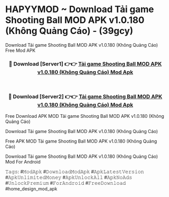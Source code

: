 # HAPYYMOD ~ Download Tải game Shooting Ball MOD APK v1.0.180 (Không Quảng Cáo) - (39gcy)
Download Tải game Shooting Ball MOD APK v1.0.180 (Không Quảng Cáo) Free Mod APK

<div align="center">
<h3>🔴 Download [Server1] 👉👉 <a href="https://apk-comot.site?title=Tải_game_Shooting_Ball_MOD_APK_v1.0.180_(Không_Quảng_Cáo)">Tải game Shooting Ball MOD APK v1.0.180 (Không Quảng Cáo) Mod Apk</a></h3><br>

<h3>🔴 Download [Server2] 👉👉 <a href="https://apk-comot.site?title=Tải_game_Shooting_Ball_MOD_APK_v1.0.180_(Không_Quảng_Cáo)">Tải game Shooting Ball MOD APK v1.0.180 (Không Quảng Cáo) Mod Apk</a></h3>
</div>


Free Download APK MOD Tải game Shooting Ball MOD APK v1.0.180 (Không Quảng Cáo)

Download Tải game Shooting Ball MOD APK v1.0.180 (Không Quảng Cáo) 

Free APK MOD Tải game Shooting Ball MOD APK v1.0.180 (Không Quảng Cáo) 

Download Tải game Shooting Ball MOD APK v1.0.180 (Không Quảng Cáo) Mod For Android

𝚃𝚊𝚐𝚜: #𝙼𝚘𝚍𝙰𝚙𝚔 #𝙳𝚘𝚠𝚗𝚕𝚘𝚊𝚍𝙼𝚘𝚍𝙰𝚙𝚔 #𝙰𝚙𝚔𝙻𝚊𝚝𝚎𝚜𝚝𝚅𝚎𝚛𝚜𝚒𝚘𝚗 #𝙰𝚙𝚔𝚄𝚗𝚕𝚒𝚖𝚒𝚝𝚎𝚍𝙼𝚘𝚗𝚎𝚢 #𝙰𝚙𝚔𝚄𝚗𝚕𝚘𝚌𝚔𝙰𝚕𝚕 #𝙰𝚙𝚔𝙽𝚘𝙰𝚍𝚜 #𝚄𝚗𝚕𝚘𝚌𝚔𝙿𝚛𝚎𝚖𝚒𝚞𝚖 #𝙵𝚘𝚛𝙰𝚗𝚍𝚛𝚘𝚒𝚍 #𝙵𝚛𝚎𝚎𝙳𝚘𝚠𝚗𝚕𝚘𝚊𝚍 #home_design_mod_apk
